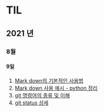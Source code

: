 # TIL

## 2021 년

### 8월

#### 9일

1. [Mark down의 기본적인 사용법](5회차_김윤현_마크다운_정리.md)
2. [Mark down 사용 예시 - python 정리](5회차_김윤현_지금까지_배운_파이썬_내용정리.md)
3. [git 명령어의 종류 및 이해](git_basic.md)
4. [git status 상세](status.md)

